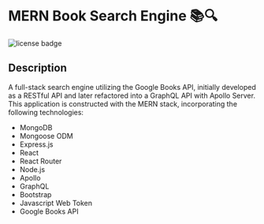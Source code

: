 # MERN Book Search Engine 📚🔍

![license badge](https://img.shields.io/badge/license-MIT-blue)

## Description


A full-stack search engine utilizing the Google Books API, initially developed as a RESTful API and later refactored into a GraphQL API with Apollo Server. This application is constructed with the MERN stack, incorporating the following technologies:

- MongoDB
- Mongoose ODM
- Express.js
- React
- React Router
- Node.js
- Apollo
- GraphQL
- Bootstrap
- Javascript Web Token
- Google Books API

<br>